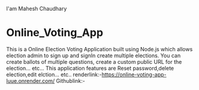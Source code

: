 I'am Mahesh Chaudhary
# Online_Voting_App
This is a Online Election Voting Application built using Node.js 
which allows election admin to sign up and signIn create multiple
elections. You can create ballots of multiple questions,
create a custom public URL for the election... etc...
This application features are Reset password,delete election,edit elction... etc..
renderlink:-https://online-voting-app-luue.onrender.com/
Githublink:-
